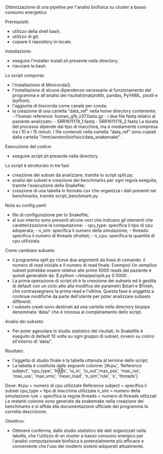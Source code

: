 Ottimizzazione di una pipeline per l'analisi biofisica su cluster a basso consumo energetico

Prerequisiti:
- utilizzo della shell bash;
- utilizzo di git;
- copiare il repository in locale.


Installazione:
- eseguire l'installer install.sh presente nella directory;
- riavviare la bash.

Lo script comporta: 
- l'installazione di Miniconda3;
- l'installazione di alcune dipendenze necessarie al funzionamento del programma e all'analisi dei risultati(matplotlib, pandas, PyYAML, psutil e ipython);
- l'aggiunta di bioconda come canale per conda;
- la creazione di una cartella "data_ref" nella home directory contenente:
                                                                         - l'human reference: human_g1k_v37.fasta.gz
                                                                         - i due file fastq relativi al paziente analizzato:
                                                                                    - SRR1611178_1.fastq
                                                                                    - SRR1611178_2.fastq
La durata del processo dipende dal tipo di macchina, ma è mediamente compresa tra i 10 e i 15 minuti. I file contenuti nella cartella "data_ref" sono copiati dalla cartella "/mnt/avoton/biofisici/data_snakemake" .


Esecuzione del codice:
- eseguire script.sh presente nella directory.

Lo script è strutturato in tre fasi: 
- creazione dei subset da analizzare, tramite lo script split.py;
- analisi dei subset e creazione dei benchmarks per ogni regola eseguita, tramite l'esecuzione dello Snakefile;
- creazione di una tabella in formato csv che organizza i dati presenti nei benchmarks, tramite script_benchmark.py.

Nota su config.yaml:
- file di configurazione per lo Snakefile;
- al suo interno sono presenti alcune voci che indicano gli elementi che caratterizzazione la computazione:
            - cpu_type: specifica il tipo di cpu adoperata;
            - n_sim: specifica il numero della simulazione;
            - threads: specifica il numero di threads sfruttati;
            - n_cpu: specifica la quantità di cpu utilizzata.

Come cambiare subsets:
- il programma split.py riceve due argomenti da linea di comando: il numero di read iniziale e il numero di read finale. 
Esempio) Un semplice subset potrebbe essere relativo alle prime 5000 reads del paziente e quindi generabile da: 
$  python ~/biopipe/split.py 0 5000 .
- La prima operazione di script.sh è la creazione dei subsets ed è gestita di default con un ciclo atto alla modifica dei parametri $start e $finish, che contrassegnano la prima read e l'ultima. Questa fase è soggetta a continue modifiche da parte dell'utente per poter analizzare subsets differenti.
- I subsets creati sono destinati ad una cartella nella directory biopipe denominata 'data/' che è rimossa al completamento dello script.

Analisi dei subsets:
- Per poter agevolare lo studio statistico dei risultati, lo Snakefile è eseguito di default 10 volte su ogni gruppo di subset, ovvero su coloro all'interno di 'data/'.

Risultato:
- l'oggetto di studio finale è la tabella ottenuta al termine dello script;
- La tabella è costituita dalle seguenti colonne:
[#cpu', 'Reference subject', 'cpu_type', 'h:m:s', 'io_in', 'io_out','max_pss', 'max_rss', 'max_uss', 'max_vms', 'mean_load', 'n_sim','rule', 's', 'threads']

Dove:
#cpu = numero di cpu utilizzate
Reference subject = specifica il subset
cpu_type = tipo di macchina utilizzata
n_sim = numero della simulazione
rule = specifica la regola
threads = numero di threads utilizzati
Le restanti colonne sono generate da snakemake nella creazione dei benchmarks e si affida alla documentazione ufficiale del programma la corretta descrizione.

Obiettivo:
- Ottenere conferma, dallo studio statistico dei dati organizzati nella tabella, che l'utilizzo di un cluster a basso consumo energico per l'analisi computazionale biofisica è potenzialmente più efficace e conveniente che l'uso dei moderni sistemi adoperati attualmente. 
